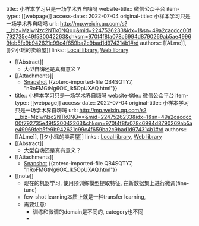 title:: 小样本学习只是一场学术界自嗨吗
website-title:: 微信公众平台
item-type:: [[webpage]]
access-date:: 2022-07-04
original-title:: 小样本学习只是一场学术界自嗨吗
url:: http://mp.weixin.qq.com/s?__biz=MzIwNzc2NTk0NQ==&mid=2247526233&idx=1&sn=49a2cacdcc00f792735e49f530042263&chksm=970f4f8fa078c6994d8790269ab5ae49969feb5fe9b942621c99c4f659ba2c9bad1d974314b1#rd
authors:: [[ALme]], [[夕小瑶的卖萌屋]]
links:: [Local library](zotero://select/library/items/RSI5KH3V), [Web library](https://www.zotero.org/users/9034808/items/RSI5KH3V)

- [[Abstract]]
	- 大型自嗨还是真有意义？
- [[Attachments]]
	- [Snapshot](https://mp.weixin.qq.com/s/hRoFMGtNg6OX_Ik5OpUXAQ) {{zotero-imported-file QB4SQTY7, "hRoFMGtNg6OX_Ik5OpUXAQ.html"}}
- title:: 小样本学习只是一场学术界自嗨吗
  website-title:: 微信公众平台
  item-type:: [[webpage]]
  access-date:: 2022-07-04
  original-title:: 小样本学习只是一场学术界自嗨吗
  url:: http://mp.weixin.qq.com/s?__biz=MzIwNzc2NTk0NQ==&mid=2247526233&idx=1&sn=49a2cacdcc00f792735e49f530042263&chksm=970f4f8fa078c6994d8790269ab5ae49969feb5fe9b942621c99c4f659ba2c9bad1d974314b1#rd
  authors:: [[ALme]], [[夕小瑶的卖萌屋]]
  links:: [Local library](zotero://select/library/items/RSI5KH3V), [Web library](https://www.zotero.org/users/9034808/items/RSI5KH3V)
- [[Abstract]]
	- 大型自嗨还是真有意义？
- [[Attachments]]
	- [Snapshot](https://mp.weixin.qq.com/s/hRoFMGtNg6OX_Ik5OpUXAQ) {{zotero-imported-file QB4SQTY7, "hRoFMGtNg6OX_Ik5OpUXAQ.html"}}
- [[note]]
	- 现在的机器学习, 使用预训练模型提取特征, 在新数据集上进行微调(fine-tune)
	- few-shot learning本质上就是一种transfer learning,
	- 需要注意:
		- 训练和微调的domain是不同的, category也不同
		-